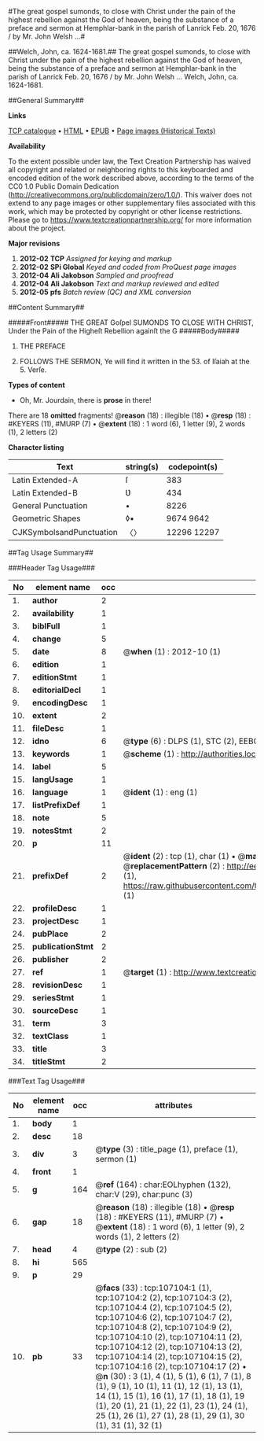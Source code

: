 #The great gospel sumonds, to close with Christ under the pain of the highest rebellion against the God of heaven, being the substance of a preface and sermon at Hemphlar-bank in the parish of Lanrick Feb. 20, 1676 / by Mr. John Welsh ...#

##Welch, John, ca. 1624-1681.##
The great gospel sumonds, to close with Christ under the pain of the highest rebellion against the God of heaven, being the substance of a preface and sermon at Hemphlar-bank in the parish of Lanrick Feb. 20, 1676 / by Mr. John Welsh ...
Welch, John, ca. 1624-1681.

##General Summary##

**Links**

[TCP catalogue](http://www.ota.ox.ac.uk/tcp/)  • 
[HTML](http://tei.it.ox.ac.uk/tcp/Texts-HTML/free/A65/A65421.html)  • 
[EPUB](http://tei.it.ox.ac.uk/tcp/Texts-EPUB/free/A65/A65421.epub) • 
[Page images (Historical Texts)](https://historicaltexts.jisc.ac.uk/eebo-18206882e)

**Availability**

To the extent possible under law, the Text Creation Partnership has waived all copyright and related or neighboring rights to this keyboarded and encoded edition of the work described above, according to the terms of the CC0 1.0 Public Domain Dedication (http://creativecommons.org/publicdomain/zero/1.0/). This waiver does not extend to any page images or other supplementary files associated with this work, which may be protected by copyright or other license restrictions. Please go to https://www.textcreationpartnership.org/ for more information about the project.

**Major revisions**

1. __2012-02__ __TCP__ *Assigned for keying and markup*
1. __2012-02__ __SPi Global__ *Keyed and coded from ProQuest page images*
1. __2012-04__ __Ali Jakobson__ *Sampled and proofread*
1. __2012-04__ __Ali Jakobson__ *Text and markup reviewed and edited*
1. __2012-05__ __pfs__ *Batch review (QC) and XML conversion*

##Content Summary##

#####Front#####
THE GREAT Goſpel SUMONDS TO CLOSE WITH CHRIST, Under the Pain of the Higheſt Rebellion againſt the G
#####Body#####

1. THE PREFACE

1. FOLLOWS THE SERMON, Ye will find it written in the 53. of Iſaiah at the 5. Verſe.

**Types of content**

  * Oh, Mr. Jourdain, there is **prose** in there!

There are 18 **omitted** fragments! 
 @__reason__ (18) : illegible (18)  •  @__resp__ (18) : #KEYERS (11), #MURP (7)  •  @__extent__ (18) : 1 word (6), 1 letter (9), 2 words (1), 2 letters (2)

**Character listing**


|Text|string(s)|codepoint(s)|
|---|---|---|
|Latin Extended-A|ſ|383|
|Latin Extended-B|Ʋ|434|
|General Punctuation|•|8226|
|Geometric Shapes|◊▪|9674 9642|
|CJKSymbolsandPunctuation|〈〉|12296 12297|

##Tag Usage Summary##

###Header Tag Usage###

|No|element name|occ|attributes|
|---|---|---|---|
|1.|__author__|2||
|2.|__availability__|1||
|3.|__biblFull__|1||
|4.|__change__|5||
|5.|__date__|8| @__when__ (1) : 2012-10 (1)|
|6.|__edition__|1||
|7.|__editionStmt__|1||
|8.|__editorialDecl__|1||
|9.|__encodingDesc__|1||
|10.|__extent__|2||
|11.|__fileDesc__|1||
|12.|__idno__|6| @__type__ (6) : DLPS (1), STC (2), EEBO-CITATION (1), OCLC (1), VID (1)|
|13.|__keywords__|1| @__scheme__ (1) : http://authorities.loc.gov/ (1)|
|14.|__label__|5||
|15.|__langUsage__|1||
|16.|__language__|1| @__ident__ (1) : eng (1)|
|17.|__listPrefixDef__|1||
|18.|__note__|5||
|19.|__notesStmt__|2||
|20.|__p__|11||
|21.|__prefixDef__|2| @__ident__ (2) : tcp (1), char (1)  •  @__matchPattern__ (2) : ([0-9\-]+):([0-9IVX]+) (1), (.+) (1)  •  @__replacementPattern__ (2) : http://eebo.chadwyck.com/downloadtiff?vid=$1&page=$2 (1), https://raw.githubusercontent.com/textcreationpartnership/Texts/master/tcpchars.xml#$1 (1)|
|22.|__profileDesc__|1||
|23.|__projectDesc__|1||
|24.|__pubPlace__|2||
|25.|__publicationStmt__|2||
|26.|__publisher__|2||
|27.|__ref__|1| @__target__ (1) : http://www.textcreationpartnership.org/docs/. (1)|
|28.|__revisionDesc__|1||
|29.|__seriesStmt__|1||
|30.|__sourceDesc__|1||
|31.|__term__|3||
|32.|__textClass__|1||
|33.|__title__|3||
|34.|__titleStmt__|2||


###Text Tag Usage###

|No|element name|occ|attributes|
|---|---|---|---|
|1.|__body__|1||
|2.|__desc__|18||
|3.|__div__|3| @__type__ (3) : title_page (1), preface (1), sermon (1)|
|4.|__front__|1||
|5.|__g__|164| @__ref__ (164) : char:EOLhyphen (132), char:V (29), char:punc (3)|
|6.|__gap__|18| @__reason__ (18) : illegible (18)  •  @__resp__ (18) : #KEYERS (11), #MURP (7)  •  @__extent__ (18) : 1 word (6), 1 letter (9), 2 words (1), 2 letters (2)|
|7.|__head__|4| @__type__ (2) : sub (2)|
|8.|__hi__|565||
|9.|__p__|29||
|10.|__pb__|33| @__facs__ (33) : tcp:107104:1 (1), tcp:107104:2 (2), tcp:107104:3 (2), tcp:107104:4 (2), tcp:107104:5 (2), tcp:107104:6 (2), tcp:107104:7 (2), tcp:107104:8 (2), tcp:107104:9 (2), tcp:107104:10 (2), tcp:107104:11 (2), tcp:107104:12 (2), tcp:107104:13 (2), tcp:107104:14 (2), tcp:107104:15 (2), tcp:107104:16 (2), tcp:107104:17 (2)  •  @__n__ (30) : 3 (1), 4 (1), 5 (1), 6 (1), 7 (1), 8 (1), 9 (1), 10 (1), 11 (1), 12 (1), 13 (1), 14 (1), 15 (1), 16 (1), 17 (1), 18 (1), 19 (1), 20 (1), 21 (1), 22 (1), 23 (1), 24 (1), 25 (1), 26 (1), 27 (1), 28 (1), 29 (1), 30 (1), 31 (1), 32 (1)|
